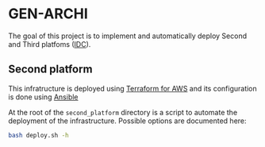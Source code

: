 # GEN-ARCHI

The goal of this project is to implement and automatically deploy  Second and Third platfoms ([IDC](https://en.wikipedia.org/wiki/Third_platform)).

## Second platform

This infratructure is deployed using [Terraform for AWS](https://registry.terraform.io/providers/hashicorp/aws/latest) and its configuration is done using [Ansible](https://docs.ansible.com/)

At the root of the `second_platform` directory is a script to automate the deployment of the infrastructure. Possible options are documented here:
```bash
bash deploy.sh -h
```